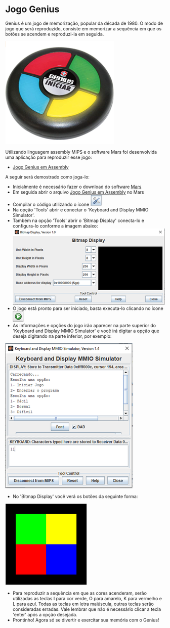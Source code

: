 # Jogo Genius

Genius é um jogo de memorização, popular da década de 1980. O modo de jogo que será reproduzido, consiste em memorizar a sequência em que os botões se acendem e reproduzi-la em seguida. 

![Genius](./Imagens/genius.PNG)

Utilizando linguagem assembly MIPS e o software Mars foi desenvolvida uma aplicação para reproduzir esse jogo:

* [Jogo Genius em Assembly](./Projeto.asm)

A seguir será demostrado como joga-lo:

* Inicialmente é necessário fazer o download do software [Mars](https://courses.missouristate.edu/KenVollmar/MARS/)
* Em seguida abrir o arquivo [Jogo Genius em Assembly](./Projeto.asm) no Mars
* Compilar o código utilizando o ícone ![icone](./Imagens/icone.PNG)
* Na opção 'Tools' abrir e conectar o 'Keyboard and Display MMIO Simulator'.
* Também na opção 'Tools' abrir o 'Bitmap Display' conecta-lo e configura-lo conforme a imagem abaixo:
 ![Bitmap](./Imagens/bitmap.PNG)
* O jogo está pronto para ser iniciado, basta executa-lo clicando no ícone ![icone](./Imagens/icone1.PNG)
* As informações e opções do jogo irão aparecer na parte superior do 'Keyboard and Display MMIO Simulator' e você irá digitar a opção que deseja digitando na parte inferior, por exemplo:

![MMIO](./Imagens/mmio.PNG)

* No 'Bitmap Display' você verá os botões da seguinte forma:

![Display](./Imagens/jogo.PNG)

* Para reproduzir a sequência em que as cores acenderam, serão utilizadas as teclas I para cor verde, O para amarelo, K para vermelho e L para azul. Todas as teclas em letra maiúscula, outras teclas serão consideradas erradas. Vale lembrar que não é necessário clicar a tecla 'enter' após a opção desejada.
* Prontinho! Agora só se divertir e exercitar sua memória com o Genius!




